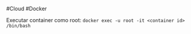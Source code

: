 #Cloud #Docker 

Executar container como root: 
`docker exec -u root -it <container id> /bin/bash`



